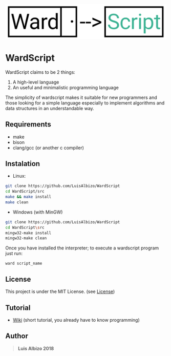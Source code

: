 ![Logo](logo.png)
# WardScript

WardScript claims to be 2 things:

1. A high-level language
2. An useful and minimalistic programming language

The simplicity of wardscript makes it suitable for new programmers and those looking for a simple language
especially to implement algorithms and data structures in an understandable way.

## Requirements

* make
* bison
* clang/gcc (or another c compiler)

## Instalation

* Linux:

``` bash
git clone https://github.com/LuisAlbizo/WardScript
cd WardScript/src
make && make install
make clean
```

* Windows (with MinGW)


``` bash
git clone https://github.com/LuisAlbizo/WardScript
cd WardScript\src
mingw32-make install
mingw32-make clean
```

Once you have installed the interpreter; to execute a wardscript program just run:

```
ward script_name
```

## License

This project is under the MIT License. (see [License](./LICENSE))

## Tutorial

* [Wiki](https://github.com/LuisAlbizo/WardScript/wiki) (short tutorial, you already have to know programming)

## Author

> **Luis Albizo 2018**

